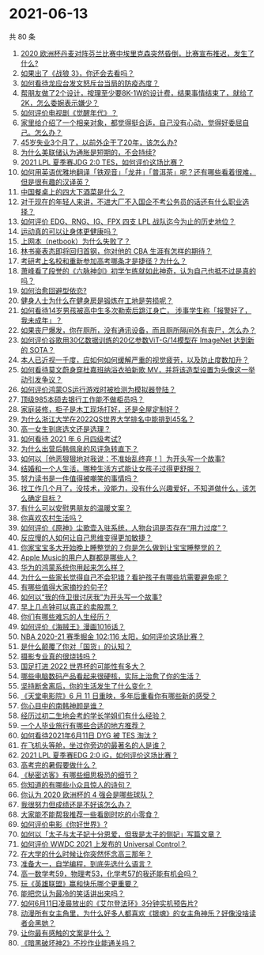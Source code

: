 # 2021-06-13

共 80 条

<!-- BEGIN -->
<!-- 最后更新时间 Sun Jun 13 2021 08:13:48 GMT+0800 (China Standard Time) -->

1. [2020
   欧洲杯丹麦对阵芬兰比赛中埃里克森突然昏倒，比赛宣布推迟，发生了什么?](https://www.zhihu.com/question/464718978)
2. [如果出了《战狼 3》，你还会去看吗？](https://www.zhihu.com/question/397047057)
3. [如何看待龙应台发文怒斥台当局的防疫态度？](https://www.zhihu.com/question/464654838)
4. [帮朋友做了2个设计，按理至少要8K-1W的设计费，结果事情结束了，就给了2K，怎么委婉表示嫌少？](https://www.zhihu.com/question/463290636)
5. [如何评价电视剧《觉醒年代》？](https://www.zhihu.com/question/392105758)
6. [家里给介绍了一个相亲对象，都觉得挺合适，自己没有心动，觉得好委屈自己。怎么办？](https://www.zhihu.com/question/447849056)
7. [45岁失业3个月了，以前外企干了20年，该怎么办?](https://www.zhihu.com/question/453104891)
8. [为什么美联储认为通胀是短期的，不会持续?](https://www.zhihu.com/question/461935081)
9. [2021 LPL 夏季赛JDG 2:0 TES，如何评价这场比赛？](https://www.zhihu.com/question/464638008)
10. [如何用英语优雅地翻译「铁观音」「龙井」「普洱茶」呢？还有哪些看着很难，但是很有趣的汉译英？](https://www.zhihu.com/question/464627996)
11. [中国餐桌上的四大下酒菜是什么？](https://www.zhihu.com/question/462205949)
12. [对于现在的年轻人来讲，不进大厂不入国企不考公务员的话还有什么职业选择？](https://www.zhihu.com/question/454832676)
13. [如何评价 EDG、RNG、IG、FPX 四支 LPL
    战队迄今为止的历史地位？](https://www.zhihu.com/question/463829660)
14. [运动真的可以让身体更健康吗？](https://www.zhihu.com/question/453841541)
15. [上网本（netbook）为什么失败了？](https://www.zhihu.com/question/455119734)
16. [林书豪表态即将回归首钢，你对他的 CBA 生涯有怎样的期待？](https://www.zhihu.com/question/464586085)
17. [考研考上名校和重新参加高考哪条才是捷径？为什么？](https://www.zhihu.com/question/462328775)
18. [萧峰看了段誉的《六脉神剑》初学乍练就如此神奇，认为自己也抵不过是真的吗？](https://www.zhihu.com/question/458188685)
19. [如何治愈回避型依恋?](https://www.zhihu.com/question/318959311)
20. [健身人士为什么在健身房是锻炼在工地是劳损呢？](https://www.zhihu.com/question/464396509)
21. [如何看待14岁男孩被高中生多次勒索后跳江身亡，
    涉事学生称「报警好了，我未成年」？](https://www.zhihu.com/question/464277122)
22. [如果丧尸爆发，你在厕所，没有通讯设备，而且厕所隔间外有丧尸，怎么办？](https://www.zhihu.com/question/432520725)
23. [如何评价谷歌用30亿数据训练的20亿参数ViT-G/14模型在 ImageNet 达到新的
    SOTA？](https://www.zhihu.com/question/464023038)
24. [本人已近视一千度，应如何如何缓解严重的视觉疲劳，以及防止度数加升？](https://www.zhihu.com/question/450542654)
25. [如何看待莫文蔚身穿杜嘉班纳浴衣拍新歌
    MV，并将该造型设置为头像这一举动引发争议？](https://www.zhihu.com/question/464608586)
26. [如何评价鸿蒙OS运行游戏时被检测为模拟器登陆？](https://www.zhihu.com/question/459489830)
27. [顶级985本硕去银行工作能不做柜员吗？](https://www.zhihu.com/question/424570443)
28. [家庭装修，柜子是木工现场打好，还是全屋定制好？](https://www.zhihu.com/question/443774230)
29. [为什么浙江大学在2022QS世界大学排名中能排到45名？](https://www.zhihu.com/question/464178214)
30. [高一女生到底选文还是选理？](https://www.zhihu.com/question/462365131)
31. [如何看待 2021 年 6 月四级考试?](https://www.zhihu.com/question/464587609)
32. [为什么出营后韩佩泉的风评急转直下？](https://www.zhihu.com/question/464027254)
33. [如何以［他恶狠狠地对我说：不准始乱终弃！］为开头写一个故事?](https://www.zhihu.com/question/458410036)
34. [结婚和一个人生活，哪种生活方式能让女孩子过得更舒服？](https://www.zhihu.com/question/463972621)
35. [努力读书是一件值得被嘲笑的事情吗？](https://www.zhihu.com/question/463780015)
36. [找工作几个月了，没技术，没能力，没有什么兴趣爱好，不知道做什么，该怎么确定目标？](https://www.zhihu.com/question/52398927)
37. [有什么可以安慰男朋友的温暖文案？](https://www.zhihu.com/question/451064358)
38. [你喜欢农村生活吗？](https://www.zhihu.com/question/383710120)
39. [如何评价《原神》尘歌壶入驻系统，人物台词是否存在“用力过度”？](https://www.zhihu.com/question/464067466)
40. [反应慢的人如何让自己思维变得更加敏捷？](https://www.zhihu.com/question/23969437)
41. [你家宝宝多大开始晚上睡整觉的？你是怎么做到让宝宝睡整觉的？](https://www.zhihu.com/question/372845449)
42. [Apple Music的用户人群都是哪些人？](https://www.zhihu.com/question/463554140)
43. [华为的鸿蒙系统你用起来怎么样？](https://www.zhihu.com/question/459846239)
44. [为什么一些家长觉得自己不会犯错？看护孩子有哪些坑需要避免呢？](https://www.zhihu.com/question/464336498)
45. [有哪些值得大家摘抄的句子?](https://www.zhihu.com/question/432298917)
46. [如何以“我的侍卫很讨厌我”为开头写一个故事?](https://www.zhihu.com/question/440852420)
47. [早上几点钟可以真正的卖股票？](https://www.zhihu.com/question/448205360)
48. [你们有哪些难忘的人生经历？](https://www.zhihu.com/question/28780467)
49. [如何评价《海贼王》漫画1016话？](https://www.zhihu.com/question/464186718)
50. [NBA 2020-21 赛季掘金 102:116
    太阳，如何评价这场比赛？](https://www.zhihu.com/question/464585022)
51. [是什么颠覆了你对「国货」的认知？](https://www.zhihu.com/question/393795608)
52. [摄影专业真的很烧钱吗？](https://www.zhihu.com/question/447180090)
53. [国足打进 2022 世界杯的可能性有多大？](https://www.zhihu.com/question/461141381)
54. [哪些电脑数码产品看起来很硬核，实际上治愈了你的生活？](https://www.zhihu.com/question/464339007)
55. [坚持断舍离后，你的生活发生了什么变化？](https://www.zhihu.com/question/391206998)
56. [《天堂电影院》6 月 11 日重映，多年后重看你有哪些新的感受？](https://www.zhihu.com/question/464176183)
57. [你心目中的南韩神颜是谁？](https://www.zhihu.com/question/393504339)
58. [经历过初二生地会考的学长学姐们有什么经验？](https://www.zhihu.com/question/374298340)
59. [一个人毕业旅行有哪些合适的地方推荐？](https://www.zhihu.com/question/462789810)
60. [如何看待2021年6月11日 DYG 被 TES 淘汰？](https://www.zhihu.com/question/464548241)
61. [在飞机头等舱，坐过你旁边的最著名的人是谁？](https://www.zhihu.com/question/359274010)
62. [2021 LPL 夏季赛EDG 2:0 iG，如何评价这场比赛？](https://www.zhihu.com/question/464667070)
63. [高考完的暑假要做什么？](https://www.zhihu.com/question/389477306)
64. [《秘密访客》有哪些细思极恐的细节？](https://www.zhihu.com/question/457256716)
65. [你知道的有哪些小众且惊人的诗句？](https://www.zhihu.com/question/459403103)
66. [你认为 2020 欧洲杯的 4 强会是哪些球队？](https://www.zhihu.com/question/406108920)
67. [我很努力但成绩还是不好该怎么办？](https://www.zhihu.com/question/457443941)
68. [大家能不能帮我推荐一些看剧时吃的小零食？](https://www.zhihu.com/question/447079667)
69. [如何评价电影《你好世界》?](https://www.zhihu.com/question/392101389)
70. [如何以「太子与太子妃十分恩爱，但我是太子的侧妃」写篇文章？](https://www.zhihu.com/question/443793653)
71. [如何评价 WWDC 2021 上发布的 Universal
    Control？](https://www.zhihu.com/question/463794608)
72. [在大学的什么时候让你突然怀念高三那年？](https://www.zhihu.com/question/460846707)
73. [准备大一，自学编程，到底先选什么语言？](https://www.zhihu.com/question/464168441)
74. [高一数学考59，物理考53，化学考57的我还能有机会吗？](https://www.zhihu.com/question/428324452)
75. [玩《英雄联盟》赢和快乐哪个更重要？](https://www.zhihu.com/question/463555989)
76. [能把您认为最冷的笑话讲出来吗？](https://www.zhihu.com/question/447799067)
77. [如何6月11日凌晨放出的《艾尔登法环》3分钟实机预告片?](https://www.zhihu.com/question/464390726)
78. [动漫所有女主角里，为什么好多人都喜欢《银魂》的女主角神乐？好像没啥读者会黑她？](https://www.zhihu.com/question/389776955)
79. [让你最有感触的文案是什么？](https://www.zhihu.com/question/455211006)
80. [《暗黑破坏神2》不抄作业能通关吗？](https://www.zhihu.com/question/458721304)

<!-- END -->
